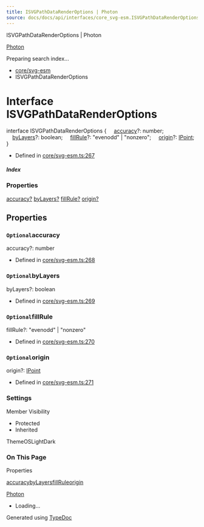 ```yaml
---
title: ISVGPathDataRenderOptions | Photon
source: docs/docs/api/interfaces/core_svg-esm.ISVGPathDataRenderOptions.html
---
```


ISVGPathDataRenderOptions | Photon

[Photon](../index.html)




Preparing search index...

* [core/svg-esm](../modules/core_svg-esm.html)
* ISVGPathDataRenderOptions

# Interface ISVGPathDataRenderOptions

interface ISVGPathDataRenderOptions {
    [accuracy](#accuracy)?: number;
    [byLayers](#bylayers)?: boolean;
    [fillRule](#fillrule)?: "evenodd" | "nonzero";
    [origin](#origin)?: [IPoint](core_schema.IPoint.html);
}

* Defined in [core/svg-esm.ts:267](https://github.com/mwhite454/photon/blob/main/packages/photon/src/core/svg-esm.ts#L267)

##### Index

### Properties

[accuracy?](#accuracy)
[byLayers?](#bylayers)
[fillRule?](#fillrule)
[origin?](#origin)

## Properties

### `Optional`accuracy

accuracy?: number

* Defined in [core/svg-esm.ts:268](https://github.com/mwhite454/photon/blob/main/packages/photon/src/core/svg-esm.ts#L268)

### `Optional`byLayers

byLayers?: boolean

* Defined in [core/svg-esm.ts:269](https://github.com/mwhite454/photon/blob/main/packages/photon/src/core/svg-esm.ts#L269)

### `Optional`fillRule

fillRule?: "evenodd" | "nonzero"

* Defined in [core/svg-esm.ts:270](https://github.com/mwhite454/photon/blob/main/packages/photon/src/core/svg-esm.ts#L270)

### `Optional`origin

origin?: [IPoint](core_schema.IPoint.html)

* Defined in [core/svg-esm.ts:271](https://github.com/mwhite454/photon/blob/main/packages/photon/src/core/svg-esm.ts#L271)

### Settings

Member Visibility

* Protected
* Inherited

ThemeOSLightDark

### On This Page

Properties

[accuracy](#accuracy)[byLayers](#bylayers)[fillRule](#fillrule)[origin](#origin)

[Photon](../index.html)

* Loading...

Generated using [TypeDoc](https://typedoc.org/)
